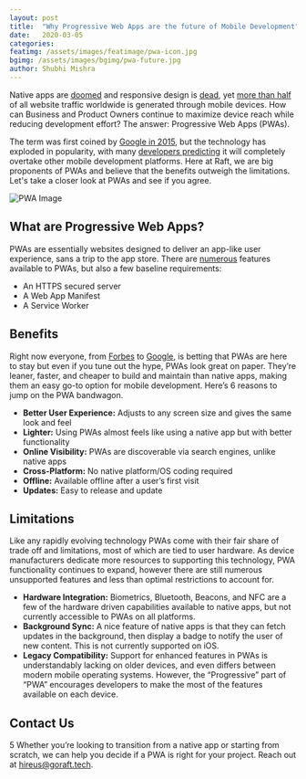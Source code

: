 ```yaml
---
layout: post
title:  "Why Progressive Web Apps are the future of Mobile Development"
date:   2020-03-05
categories:
featimg: /assets/images/featimage/pwa-icon.jpg
bgimg: /assets/images/bgimg/pwa-future.jpg
author: Shubhi Mishra
---
```


Native apps are [doomed](https://medium.com/javascript-scene/native-apps-are-doomed-ac397148a2c0) and responsive design is [dead](https://uxdesign.cc/stop-using-responsive-design-f0922e7882b2), yet [more than half](https://www.broadbandsearch.net/blog/mobile-desktop-internet-usage-statistics) of all website traffic worldwide is generated through mobile devices.  How can Business and Product Owners continue to maximize device reach while reducing development effort? The answer: Progressive Web Apps (PWAs).  

The term was first coined by [Google in 2015](https://divante.com/pwabook/chapter/02-The-history-of-PWAs.html#the-history-of-progressive-web-apps), but the technology has exploded in popularity, with many [developers predicting](https://jaxenter.com/react-native-tool-native-vs-pwa-poll-150667.html) it will completely overtake other mobile development platforms. Here at Raft, we are big proponents of PWAs and believe that the benefits outweigh the limitations. Let's take a closer look at PWAs and see if you agree.

![PWA Image](/assets/images/pwa-future/phones.jpg)

## What are Progressive Web Apps?

PWAs are essentially websites designed to deliver an app-like user experience, sans a trip to the app store. There are [numerous](https://infrequently.org/2015/06/progressive-apps-escaping-tabs-without-losing-our-soul/) features available to PWAs, but also a few baseline requirements:

- An HTTPS secured server
- A Web App Manifest
- A Service Worker

## Benefits

 Right now everyone, from [Forbes](https://www.forbes.com/sites/theyec/2019/10/23/how-progressive-web-apps-will-change-online-business/#f3567ae73708) to [Google](https://web.dev/progressive-web-apps/), is betting that PWAs are here to stay but even if you tune out the hype, PWAs look great on paper. They’re leaner, faster, and cheaper to build and maintain than native apps, making them an easy go-to option for mobile development.  Here’s 6 reasons to jump on the PWA bandwagon.

- **Better User Experience:** Adjusts to any screen size and gives the same look and feel
- **Lighter:** Using PWAs almost feels like using a native app but with better functionality
- **Online Visibility:** PWAs are discoverable via search engines, unlike native apps
- **Cross-Platform:** No native platform/OS coding required
- **Offline:** Available offline after a user’s first visit
- **Updates:** Easy to release and update  

## Limitations

Like any rapidly evolving technology PWAs come with their fair share of trade off and limitations, most of which are tied to user hardware. As device manufacturers dedicate more resources to supporting this technology, PWA functionality continues to expand, however there are still numerous unsupported features and less than optimal restrictions to account for.

- **Hardware Integration:**  Biometrics, Bluetooth, Beacons, and NFC are a few of the hardware driven capabilities available to native apps, but not currently accessible to PWAs on all platforms. 
- **Background Sync:**  A nice feature of native apps is that they can fetch updates in the background, then display a badge to notify the user of new content.  This is not currently supported on iOS. 
- **Legacy Compatibility:** Support for enhanced features in PWAs is understandably lacking on older devices, and even differs between modern mobile operating systems.  However, the “Progressive” part of “PWA” encourages developers to make the most of the features available on each device.

## Contact Us
5
Whether you’re looking to transition from a native app or starting from scratch, we can help you decide if a PWA is right for your project. Reach out at [hireus@goraft.tech](mailto:hireus@goraft.tech).
